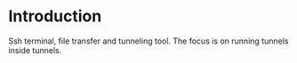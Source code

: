 Introduction
==================
Ssh terminal, file transfer and tunneling tool. The focus is on running tunnels inside tunnels.
